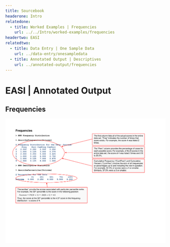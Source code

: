 ```yaml
---
title: Sourcebook
headerone: Intro
relatedone:
  - title: Worked Examples | Frequencies
    url: ../../Intro/worked-examples/frequencies
headertwo: EASI
relatedtwo:
  - title: Data Entry | One Sample Data
    url: ../data-entry/onesampledata
  - title: Annotated Output | Descriptives
    url: ../annotated-output/frequencies
---
```


# EASI | Annotated Output

## Frequencies

<p align="center"><kbd><img src="frequencies.png"></kbd></p>
